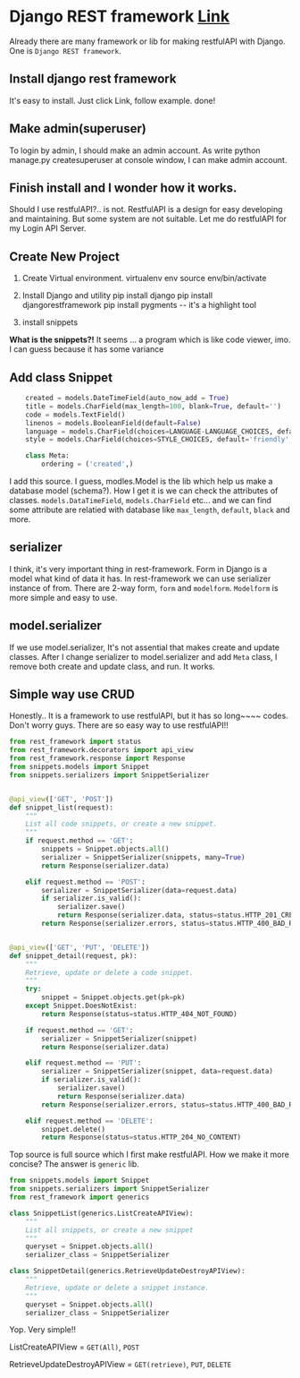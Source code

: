 # Django REST framework [Link](https://www.django-rest-framework.org)

Already there are many framework or lib for making restfulAPI with Django. One is `Django REST framework`.

## Install django rest framework
It's easy to install. Just click Link, follow example. done!

## Make admin(superuser)
To login by admin, I should make an admin account. As write python manage.py 
createsuperuser at console window, I can make admin account.

## Finish install and I wonder how it works.

Should I use restfulAPI?.. is not.  RestfulAPI is a design for easy developing and maintaining. But some system are not suitable. Let me do restfulAPI for my Login API Server.

## Create New Project

1. Create Virtual environment.
    virtualenv env
    source env/bin/activate

2. Install Django and utility
    pip install django
    pip install djangorestframework
    pip install pygments -- it's a highlight tool

3. install snippets

__What is the snippets?!__
It seems ... a program which is like code viewer, imo.
I can guess because it has some variance

## Add class Snippet

```Python class Snippet(models.Model):
    created = models.DateTimeField(auto_now_add = True)
    title = models.CharField(max_length=100, blank=True, default='')
    code = models.TextField()
    linenos = models.BooleanField(default=False)
    language = models.CharField(choices=LANGUAGE-LANGUAGE_CHOICES, default='python', max_length=100)
    style = models.CharField(choices=STYLE_CHOICES, default='friendly', max_length=100)

    class Meta:
        ordering = ('created',) 
```
        
I add this source. I guess, modles.Model is the lib which help us make a database model (schema?). How I get it is we can check the attributes of classes. `models.DataTimeField`, `models.CharField` etc... and we can find some attribute are relatied with database like `max_length`, `default`, `black` and more.


## __serializer__
I think, it's very important thing in rest-framework. Form in Django is a model what kind of data it has. In rest-framework we can use serializer instance of from. There are 2-way form, `form` and `modelform`. `Modelform` is more simple and easy to use. 

## __model.serializer__
If we use model.serializer, It's not assential that makes create and update classes. After I change serializer to model.serializer and add `Meta` class, I remove both create and update class, and run. It works.


## Simple way use CRUD
Honestly.. It is a framework to use restfulAPI, but it has so long~~~~ codes. Don't worry guys. There are so easy way to use restfulAPI!!

```Python 
from rest_framework import status
from rest_framework.decorators import api_view
from rest_framework.response import Response
from snippets.models import Snippet
from snippets.serializers import SnippetSerializer


@api_view(['GET', 'POST'])
def snippet_list(request):
    """
    List all code snippets, or create a new snippet.
    """
    if request.method == 'GET':
        snippets = Snippet.objects.all()
        serializer = SnippetSerializer(snippets, many=True)
        return Response(serializer.data)

    elif request.method == 'POST':
        serializer = SnippetSerializer(data=request.data)
        if serializer.is_valid():
            serializer.save()
            return Response(serializer.data, status=status.HTTP_201_CREATED)
        return Response(serializer.errors, status=status.HTTP_400_BAD_REQUEST)


@api_view(['GET', 'PUT', 'DELETE'])
def snippet_detail(request, pk):
    """
    Retrieve, update or delete a code snippet.
    """
    try:
        snippet = Snippet.objects.get(pk=pk)
    except Snippet.DoesNotExist:
        return Response(status=status.HTTP_404_NOT_FOUND)

    if request.method == 'GET':
        serializer = SnippetSerializer(snippet)
        return Response(serializer.data)

    elif request.method == 'PUT':
        serializer = SnippetSerializer(snippet, data=request.data)
        if serializer.is_valid():
            serializer.save()
            return Response(serializer.data)
        return Response(serializer.errors, status=status.HTTP_400_BAD_REQUEST)

    elif request.method == 'DELETE':
        snippet.delete()
        return Response(status=status.HTTP_204_NO_CONTENT)
```
Top source is full source which I first make restfulAPI. How we make it more concise? The answer is `generic` lib.

```Python
from snippets.models import Snippet
from snippets.serializers import SnippetSerializer
from rest_framework import generics

class SnippetList(generics.ListCreateAPIView):
    """
    List all snippets, or create a new snippet
    """
    queryset = Snippet.objects.all()
    serializer_class = SnippetSerializer

class SnippetDetail(generics.RetrieveUpdateDestroyAPIView):
    """
    Retrieve, update or delete a snippet instance.
    """
    queryset = Snippet.objects.all()
    serializer_class = SnippetSerializer
```

Yop. Very simple!!

ListCreateAPIView = `GET(All)`, `POST`

RetrieveUpdateDestroyAPIView = `GET(retrieve)`, `PUT`, `DELETE`
